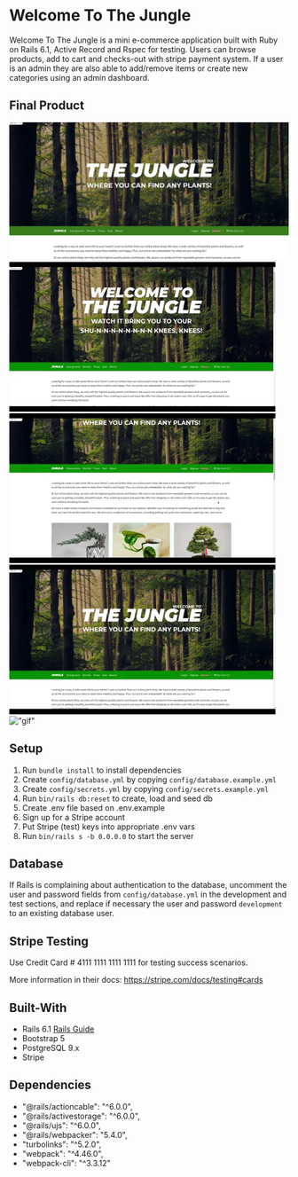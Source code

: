 # Welcome To The Jungle

Welcome To The Jungle is a mini e-commerce application built with Ruby on Rails 6.1, Active Record and Rspec for testing. Users can browse products, add to cart and checks-out with stripe payment system. If a user is an admin they are also able to add/remove items or create new categories using an admin dashboard. 

## Final Product

!["Landing"](https://github.com/Jbridges1119/Welcome-To-The-Jungles/blob/master/docs/Screenshot%20from%202022-09-24%2009-40-54.png?raw=true)
!["main"](https://github.com/Jbridges1119/Welcome-To-The-Jungles/blob/master/docs/main.gif?raw=true)
!["outOfStock"](https://github.com/Jbridges1119/Welcome-To-The-Jungles/blob/master/docs/outOfStock.gif?raw=true)
!["categories"](https://github.com/Jbridges1119/Welcome-To-The-Jungles/blob/master/docs/categories.gif?raw=true)
!["gif"](https://github.com/Jbridges1119/Welcome-To-The-Jungles/blob/master/docs/giphy.gif?raw=true)

## Setup

1. Run `bundle install` to install dependencies
2. Create `config/database.yml` by copying `config/database.example.yml`
3. Create `config/secrets.yml` by copying `config/secrets.example.yml`
4. Run `bin/rails db:reset` to create, load and seed db
5. Create .env file based on .env.example
6. Sign up for a Stripe account
7. Put Stripe (test) keys into appropriate .env vars
8. Run `bin/rails s -b 0.0.0.0` to start the server

## Database

If Rails is complaining about authentication to the database, uncomment the user and password fields from `config/database.yml` in the development and test sections, and replace if necessary the user and password `development` to an existing database user.

## Stripe Testing

Use Credit Card # 4111 1111 1111 1111 for testing success scenarios.

More information in their docs: <https://stripe.com/docs/testing#cards>

## Built-With

- Rails 6.1 [Rails Guide](http://guides.rubyonrails.org/v6.1/)
- Bootstrap 5
- PostgreSQL 9.x
- Stripe

## Dependencies

- "@rails/actioncable": "^6.0.0",
- "@rails/activestorage": "^6.0.0",
- "@rails/ujs": "^6.0.0",
- "@rails/webpacker": "5.4.0",
- "turbolinks": "^5.2.0",
- "webpack": "^4.46.0",
- "webpack-cli": "^3.3.12"
